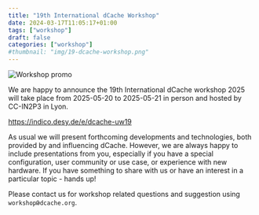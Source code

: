 ```yaml
---
title: "19th International dCache Workshop"
date: 2024-03-17T11:05:17+01:00
tags: ["workshop"]
draft: false
categories: ["workshop"]
#thumbnail: "img/19-dcache-workshop.png"
---
```


![Workshop promo][banner]

We are happy to announce the 19th International dCache workshop 2025 will
take place from 2025-05-20 to 2025-05-21 in person and hosted by CC-IN2P3 in Lyon.

https://indico.desy.de/e/dcache-uw19

As usual we will present forthcoming developments and technologies,
both provided by and influencing dCache. However, we are always happy to
include presentations from you, especially if you have a special configuration,
user community or use case, or experience with new hardware. If you have something to share with us or have an interest
in a particular topic - hands up!

Please contact us for workshop related questions and suggestion using   `workshopԹdcache.org`.

[banner]: /img/19-dcache-workshop.png